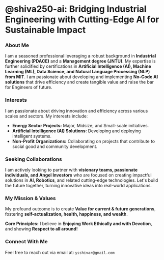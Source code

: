 # @shiva250-ai: Bridging Industrial Engineering with Cutting-Edge AI for Sustainable Impact

### About Me

I am a seasoned professional leveraging a robust background in **Industrial Engineering (PDACE)** and a **Management degree (JNTU)**. My expertise is further solidified by certifications in **Artificial Intelligence (AI), Machine Learning (ML), Data Science, and Natural Language Processing (NLP) from MIT**. I am passionate about developing and implementing **No-Code AI solutions** that drive efficiency and create tangible value and raise the bar for Engineers of future.

### Interests

I am passionate about driving innovation and efficiency across various scales and sectors. My interests include:
* **Energy Sector Projects:** Major, Midsize, and Small-scale initiatives.
* **Artificial Intelligence (AI) Solutions:** Developing and deploying intelligent systems.
* **Non-Profit Organizations:** Collaborating on projects that contribute to social good and community development.

### Seeking Collaborations

I am actively looking to partner with **visionary teams, passionate individuals, and Angel Investors** who are focused on creating impactful solutions in **AI, Robotics**, and related cutting-edge technologies. Let's build the future together, turning innovative ideas into real-world applications.

### My Mission & Values

My profound outcome is to create **Value for current & future generations**, fostering **self-actualization, health, happiness, and wealth**.

**Core Principles:** I believe in **Enjoying Work Ethically and with Devotion**, and showing **Respect to all around!**

### Connect With Me

Feel free to reach out via email at:
`ysshivar@gmail.com`
